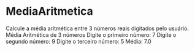 # MediaAritmetica
Calcule a média aritmética entre 3 números reais digitados pelo usuário.  Média Aritmética de 3 números  Digite o primeiro número: 7 Digite o segundo número: 9 Digite o terceiro número: 5  Média: 7.0
